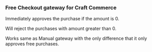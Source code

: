 ### Free Checkout gateway for Craft Commerce

Immediately approves the purchase if the amount is 0.

Will reject the purchases with amount greater than 0.

Works same as Manual gateway with the only difference that it only approves free purchases.